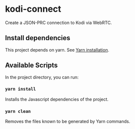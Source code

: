 # kodi-connect

Create a JSON-PRC connection to Kodi via WebRTC.

## Install dependencies

This project depends on yarn. See [Yarn installation](https://classic.yarnpkg.com/en/docs/install).

## Available Scripts

In the project directory, you can run:

### `yarn install`

Installs the Javascript dependencies of the project.

### `yarn clean`

Removes the files known to be generated by Yarn commands.
